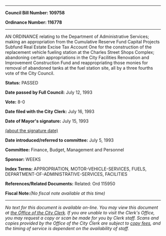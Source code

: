 

********

**Council Bill Number: 109758**
   
**Ordinance Number: 116778**
********

 AN ORDINANCE relating to the Department of Administrative Services; making an appropriation from the Cumulative Reserve Fund Capital Projects Subfund Real Estate Excise Tax Account One for the construction of the replacement vehicle fueling station at the Charles Street Shops Complex; abandoning certain appropriations in the City Facilities Renovation and Improvement Construction Fund and reappropriating those monies for removal of abandoned tanks at the fuel station site, all by a three fourths vote of the City Council.

**Status:** PASSED
   
**Date passed by Full Council:** July 12, 1993
   
**Vote:** 8-0
   
**Date filed with the City Clerk:** July 16, 1993
   
**Date of Mayor's signature:** July 15, 1993
   
[(about the signature date)](/~public/approvaldate.htm)
   
   
   
**Date introduced/referred to committee:** July 5, 1993
   
**Committee:** Finance, Budget, Management and Personnel
   
**Sponsor:** WEEKS
   
   
**Index Terms:** APPROPRIATION, MOTOR-VEHICLE-SERVICES, FUELS, DEPARTMENT-OF-ADMINISTRATIVE-SERVICES, FACILITIES

**References/Related Documents:** Related: Ord 115950

**Fiscal Note:**_(No fiscal note available at this time)_
********

_No text for this document is available on-line. You may view this document at [the Office of the City Clerk](http://www.seattle.gov/leg/clerk/contactUs.htm). If you are unable to visit the Clerk's Office, you may request a copy or scan be made for you by Clerk staff. Scans and copies provided by the Office of the City Clerk are subject to [copy fees](http://clerk.seattle.gov/~public/clerkfees.htm), and the timing of service is dependent on the availability of staff._

